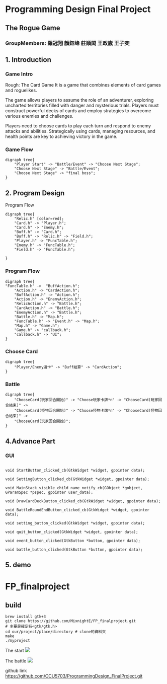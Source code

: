 # Programming Design Final Project

## The Rogue Game

### GroupMembers: 羅冠翔 顏鈺峰 莊順閎 王政崴 王子奕

## 1. Introduction

### Game Intro

Rough: The Card Game
It is a game that combines elements of card games and roguelikes.

The game allows players to assume the role of an adventurer, exploring uncharted territories filled with danger and mysterious trials. Players must construct powerful decks of cards and employ strategies to overcome various enemies and challenges.

Players need to choose cards to play each turn and respond to enemy attacks and abilities. Strategically using cards, managing resources, and health points are key to achieving victory in the game.

### Game Flow

```graphviz
digraph tree{
    "Player Start" -> "Battle/Event" -> "Choose Next Stage";
    "Choose Next Stage" -> "Battle/Event";
    "Choose Next Stage" -> "final boss";
}
```

## 2. Program Design

Program Flow

```graphviz
digraph tree{
    "Relic.h" [color=red];
    "Card.h" -> "Player.h";
    "Card.h" -> "Enemy.h";
    "Buff.h" -> "Card.h";
    "Buff.h" -> "Relic.h" -> "Field.h";
    "Player.h" -> "FuncTable.h";
    "Enemy.h" -> "FuncTable.h";
    "Field.h" -> "FuncTable.h";

}
```

### Program Flow

```graphviz
digraph tree{
"FuncTable.h" ->  "BuffAction.h";
    "Action.h" -> "CardAction.h";
    "BuffAction.h" -> "Action.h";
    "Action.h" -> "EnemyAction.h";
    "RelicAction.h" -> "Battle.h";
    "CardAction.h" -> "Battle.h";
    "EnemyAction.h" -> "Battle.h";
    "Battle.h" -> "Map.h";
    "FuncTable.h" -> "Event.h" -> "Map.h";
    "Map.h" -> "Game.h";
    "Game.h" -> "callback.h";
    "callback.h" -> "UI";
}
```

### Choose Card

```graphviz
digraph tree{
    "Player/Enemy選卡" -> "Buff結算" -> "CardAction";
}
```

### Battle

```graphviz
digraph tree{
    "ChooseCard(玩家回合開始)" -> "Choose玩家卡牌*n" -> "ChooseCard(玩家回合結束)" ->
    "ChooseCard(怪物回合開始)" -> "Choose怪物卡牌*n" -> "ChooseCard(怪物回合結束)" ->
    "ChooseCard(玩家回合開始)";
}

```

## 4.Advance Part

### GUI

```clike=

void StartButton_clicked_cb(GtkWidget *widget, gpointer data);

void SettingButton_clicked_cb(GtkWidget *widget, gpointer data);

void MainStack_visible_child_name_notify_cb(GObject *gobject, GParamSpec *pspec, gpointer user_data);

void DrawCardDeckButton_clicked_cb(GtkWidget *widget, gpointer data);

void BattleRoundEndButton_clicked_cb(GtkWidget *widget, gpointer data);

void setting_button_clicked(GtkWidget *widget, gpointer data);

void quit_button_clicked(GtkWidget *widget, gpointer data);

void event_button_clicked(GtkButton *button, gpointer data);

void battle_button_clicked(GtkButton *button, gpointer data);

```

## 5. demo

# FP_finalproject

## build

```bash=
brew install gtk+3
git clone https://github.com/MixnightE/FP_finalproject.git
# 主要是確定有<gtk/gtk.h>
cd our/project/place/directory # clone的資料夾
make
./myproject
```

The start
![](https://hackmd.io/_uploads/B1uNT9EP3.png)

The battle
![](https://hackmd.io/_uploads/BJaHp54wh.png)

github link
https://github.com/CCU5703/ProgrammingDesign_FinalProject.git
